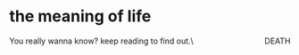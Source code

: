 
 
<div id="mainheader">
        	<h1>the meaning of life</h1>
</div>
 
<div style="float: left">
You really wanna know? keep reading to find out.
</div>\











<div style="float: right">
DEATH
